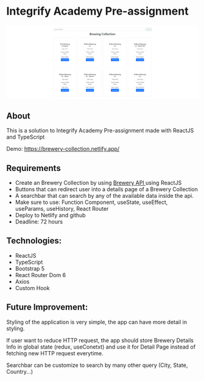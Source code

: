 # Integrify Academy Pre-assignment

<img src="https://github.com/quocbao19982009/Integrify-Academy-pre-assignment/blob/master/brewery%20collection.png" alt="brewery collection" />

## About

This is a solution to Integrify Academy Pre-assignment made with ReactJS and TypeScript

Demo: https://brewery-collection.netlify.app/

## Requirements

* Create an Brewery Collection by using <a href="https://www.openbrewerydb.org/documentation/01-listbreweries"> Brewery API  </a> using ReactJS
* Buttons that can redirect user into a details page of a Brewery Collection
* A searchbar that can search by any of the available data inside the api.
* Make sure to use: Function Component, useState, useEffect, useParams, useHistory, React Router
* Deploy to Netlify and github
* Deadline: 72 hours

## Technologies:

- ReactJS
- TypeScript
- Bootstrap 5
- React Router Dom 6
- Axios
- Custom Hook

## Future Improvement:

Styling of the application is very simple, the app can have more detail in styling.

If user want to reduce HTTP request, the app should store Brewery Details Info in global state (redux, useConetxt) and use it for Detail Page instead of fetching new HTTP request everytime.

Searchbar can be customize to search by many other query (City, State, Country...)




